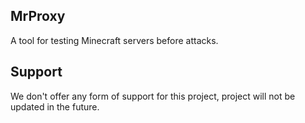 ## MrProxy
A tool for testing Minecraft servers before attacks.

## Support
We don't offer any form of support for this project, project will not be updated in the future.
